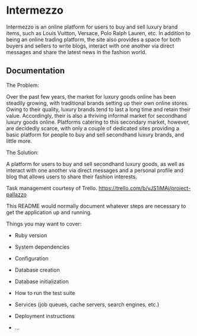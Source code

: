 # Intermezzo

Intermezzo is an online platform for users to buy and sell luxury brand items, such as Louis Vuitton, Versace, Polo Ralph Lauren, etc. In addition to being an online trading platform, the site also provides a space for both buyers and sellers to write blogs, interact with one another via direct messages and share the latest news in the fashion world.

## Documentation

The Problem:

Over the past few years, the market for luxury goods online has been steadily growing, with traditional brands setting up their own online stores. Owing to their quality, luxury brands tend to last a long time and retain their value. Accordingly, their is also a thriving informal market for secondhand luxury goods online. Platforms catering to this secondary market, however, are decidedly scarce, with only a couple of dedicated sites providing a basic platform for people to buy and sell secondhand luxury brands, and little more.

The Solution:

A platform for users to buy and sell secondhand luxury goods, as well as interact with one another via direct messages and a personal profile and blog that allows users to share their fashion interests.


Task management courtesy of Trello.
https://trello.com/b/vJS1iMAj/project-pallazzo



This README would normally document whatever steps are necessary to get the
application up and running.

Things you may want to cover:

* Ruby version

* System dependencies

* Configuration

* Database creation

* Database initialization

* How to run the test suite

* Services (job queues, cache servers, search engines, etc.)

* Deployment instructions

* ...
